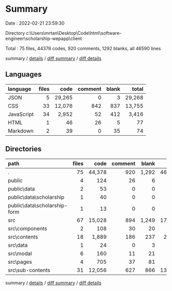 # Summary

Date : 2022-02-21 23:59:30

Directory c:\Users\mrtan\Desktop\Code\html\software-engineer\scholarship-wepapp\client

Total : 75 files,  44378 codes, 920 comments, 1292 blanks, all 46590 lines

summary / [details](details.md) / [diff summary](diff.md) / [diff details](diff-details.md)

## Languages
| language | files | code | comment | blank | total |
| :--- | ---: | ---: | ---: | ---: | ---: |
| JSON | 5 | 29,265 | 0 | 3 | 29,268 |
| CSS | 33 | 12,076 | 842 | 837 | 13,755 |
| JavaScript | 34 | 2,952 | 52 | 412 | 3,416 |
| HTML | 1 | 46 | 26 | 5 | 77 |
| Markdown | 2 | 39 | 0 | 35 | 74 |

## Directories
| path | files | code | comment | blank | total |
| :--- | ---: | ---: | ---: | ---: | ---: |
| . | 75 | 44,378 | 920 | 1,292 | 46,590 |
| public | 4 | 124 | 26 | 6 | 156 |
| public\data | 2 | 53 | 0 | 0 | 53 |
| public\data\scholarship | 1 | 40 | 0 | 0 | 40 |
| public\data\scholarship-form | 1 | 13 | 0 | 0 | 13 |
| src | 67 | 15,028 | 894 | 1,249 | 17,171 |
| src\components | 2 | 108 | 30 | 20 | 158 |
| src\contents | 18 | 1,889 | 186 | 237 | 2,312 |
| src\data | 1 | 24 | 0 | 3 | 27 |
| src\modal | 6 | 160 | 11 | 21 | 192 |
| src\pages | 4 | 705 | 37 | 81 | 823 |
| src\sub-contents | 31 | 12,056 | 627 | 866 | 13,549 |

summary / [details](details.md) / [diff summary](diff.md) / [diff details](diff-details.md)
